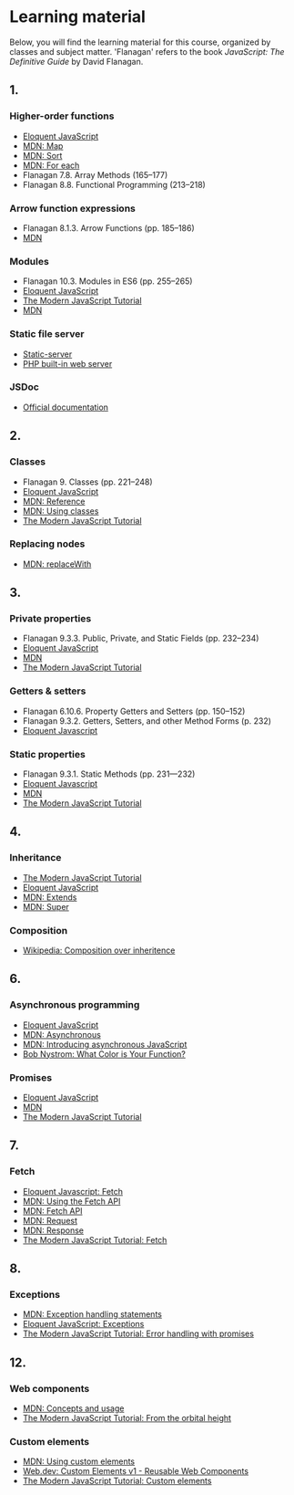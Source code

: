 # Learning material

Below, you will find the learning material for this course, organized by
classes and subject matter. 'Flanagan' refers to the book *JavaScript:
The Definitive Guide* by David Flanagan.

## 1.

### Higher-order functions

-   [Eloquent JavaScript](https://eloquentjavascript.net/05_higher_order.html)
-   [MDN: Map](https://developer.mozilla.org/en-US/docs/Web/JavaScript/Reference/Global_Objects/Array/map)
-   [MDN: Sort](https://developer.mozilla.org/en-US/docs/Web/JavaScript/Reference/Global_Objects/Array/sort)
-   [MDN: For each](https://developer.mozilla.org/en-US/docs/Web/JavaScript/Reference/Global_Objects/Array/forEach)
-   Flanagan 7.8. Array Methods (165–177)
-   Flanagan 8.8. Functional Programming (213–218)

### Arrow function expressions

-   Flanagan 8.1.3. Arrow Functions (pp. 185–186)
-   [MDN](https://developer.mozilla.org/en-US/docs/Web/JavaScript/Reference/Functions/Arrow_functions)

### Modules

-   Flanagan 10.3. Modules in ES6 (pp. 255–265)
-   [Eloquent JavaScript](https://eloquentjavascript.net/10_modules.html)
-   [The Modern JavaScript Tutorial](https://javascript.info/import-export)
-   [MDN](https://developer.mozilla.org/en-US/docs/Web/JavaScript/Guide/Modules)

### Static file server

-   [Static-server](https://github.com/eliben/static-server)
-   [PHP built-in web server](https://www.php.net/manual/en/features.commandline.webserver.php)

### JSDoc

-   [Official documentation](https://jsdoc.app)

## 2.

### Classes

-   Flanagan 9. Classes (pp. 221–248)
-   [Eloquent JavaScript](https://eloquentjavascript.net/06_object.html#h-7RhGr+474h)
-   [MDN: Reference](https://developer.mozilla.org/en-US/docs/Web/JavaScript/Reference/Classes)
-   [MDN: Using classes](https://developer.mozilla.org/en-US/docs/Web/JavaScript/Guide/Using_classes)
-   [The Modern JavaScript Tutorial](https://javascript.info/class)

### Replacing nodes

-   [MDN: replaceWith](https://developer.mozilla.org/en-US/docs/Web/API/Element/replaceWith)

## 3.

### Private properties

-   Flanagan 9.3.3. Public, Private, and Static Fields (pp. 232–234)
-   [Eloquent JavaScript](https://eloquentjavascript.net/06_object.html#h-u5kICdau5v)
-   [MDN](https://developer.mozilla.org/en-US/docs/Web/JavaScript/Reference/Classes/Private_properties)
-   [The Modern JavaScript Tutorial](https://javascript.info/private-protected-properties-methods)

### Getters & setters

-   Flanagan 6.10.6. Property Getters and Setters (pp. 150–152)
-   Flanagan 9.3.2. Getters, Setters, and other Method Forms (p. 232)
-   [Eloquent Javascript](https://eloquentjavascript.net/06_object.html#h-3vwredi8nD)

### Static properties

-   Flanagan 9.3.1. Static Methods (pp. 231—232)
-   [Eloquent Javascript](https://eloquentjavascript.net/06_object.html#h-3vwredi8nD)
-   [MDN](https://developer.mozilla.org/en-US/docs/Web/JavaScript/Reference/Classes#static_methods_and_fields)
-   [The Modern JavaScript Tutorial](https://javascript.info/static-properties-methods)

## 4.

### Inheritance

-   [The Modern JavaScript Tutorial](https://javascript.info/class-inheritance)
-   [Eloquent JavaScript](https://eloquentjavascript.net/06_object.html#h-/a3bnONnws)
-   [MDN: Extends](https://developer.mozilla.org/en-US/docs/Web/JavaScript/Reference/Classes/extends)
-   [MDN: Super](https://developer.mozilla.org/en-US/docs/Web/JavaScript/Reference/Operators/super)

### Composition

-   [Wikipedia: Composition over inheritence](https://en.wikipedia.org/wiki/Composition_over_inheritance)

## 6.

### Asynchronous programming

-   [Eloquent JavaScript](https://eloquentjavascript.net/11_async.html)
-   [MDN: Asynchronous](https://developer.mozilla.org/en-US/docs/Glossary/Asynchronous)
-   [MDN: Introducing asynchronous JavaScript](https://developer.mozilla.org/en-US/docs/Learn/JavaScript/Asynchronous/Introducing)
-   [Bob Nystrom: What Color is Your Function?](https://journal.stuffwithstuff.com/2015/02/01/what-color-is-your-function/)

### Promises

-   [Eloquent JavaScript](https://eloquentjavascript.net/11_async.html#h-sdRy5CTAP/)
-   [MDN](https://developer.mozilla.org/en-US/docs/Learn/JavaScript/Asynchronous/Promises)
-   [The Modern JavaScript Tutorial](https://javascript.info/promise-basics)

## 7.

### Fetch

-   [Eloquent Javascript: Fetch](https://eloquentjavascript.net/18_http.html#h-1Iqv5okrKE)
-   [MDN: Using the Fetch API](https://developer.mozilla.org/en-US/docs/Web/API/Fetch_API/Using_Fetch)
-   [MDN: Fetch API](https://developer.mozilla.org/en-US/docs/Web/API/Fetch_API)
-   [MDN: Request](https://developer.mozilla.org/en-US/docs/Web/API/Request)
-   [MDN: Response](https://developer.mozilla.org/en-US/docs/Web/API/Response)
-   [The Modern JavaScript Tutorial: Fetch](https://javascript.info/fetch)

## 8.

### Exceptions

-   [MDN: Exception handling statements](https://developer.mozilla.org/en-US/docs/Web/JavaScript/Guide/Control_flow_and_error_handling#exception_handling_statements)
-   [Eloquent JavaScript: Exceptions](https://eloquentjavascript.net/08_error.html#h-zT3755/aOp)
-   [The Modern JavaScript Tutorial: Error handling with promises](https://javascript.info/promise-error-handling)

## 12.

### Web components

-   [MDN: Concepts and usage](https://developer.mozilla.org/en-US/docs/Web/API/Web_components)
-   [The Modern JavaScript Tutorial: From the orbital height](https://javascript.info/webcomponents-intro)

### Custom elements

-   [MDN: Using custom elements](https://developer.mozilla.org/en-US/docs/Web/API/Web_components/Using_custom_elements)
-   [Web.dev: Custom Elements v1 - Reusable Web Components](https://web.dev/articles/custom-elements-v1)
-   [The Modern JavaScript Tutorial: Custom elements](https://javascript.info/custom-elements)
